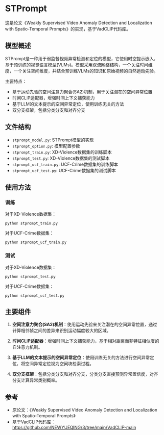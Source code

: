# STPrompt

这是论文《Weakly Supervised Video Anomaly Detection and Localization with Spatio-Temporal Prompts》的实现，基于VadCLIP代码库。

## 模型概述

STPrompt是一种用于弱监督视频异常检测和定位的模型，它使用时空提示嵌入，基于预训练的视觉语言模型(VLMs)。模型采用双流网络结构，一个关注时间维度，一个关注空间维度，并结合预训练VLMs的知识和原始视频的自然运动先验。

主要特点：
- 基于运动先验的空间注意力聚合(SA2)机制，用于关注潜在的空间异常位置
- 时间CLIP适配器，增强时间上下文捕获能力
- 基于LLM的文本提示的空间异常定位，使用训练无关的方法
- 双分支框架，包括分类分支和对齐分支

## 文件结构

- `stprompt_model.py`: STPrompt模型的实现
- `stprompt_option.py`: 模型配置参数
- `stprompt_train.py`: XD-Violence数据集的训练脚本
- `stprompt_test.py`: XD-Violence数据集的测试脚本
- `stprompt_ucf_train.py`: UCF-Crime数据集的训练脚本
- `stprompt_ucf_test.py`: UCF-Crime数据集的测试脚本

## 使用方法

### 训练

对于XD-Violence数据集：
```
python stprompt_train.py
```

对于UCF-Crime数据集：
```
python stprompt_ucf_train.py
```

### 测试

对于XD-Violence数据集：
```
python stprompt_test.py
```

对于UCF-Crime数据集：
```
python stprompt_ucf_test.py
```

## 主要组件

1. **空间注意力聚合(SA2)机制**：使用运动先验来关注潜在的空间异常位置，通过计算相邻帧之间的差异来识别运动幅度较大的区域。

2. **时间CLIP适配器**：增强时间上下文捕获能力，基于相对距离而非特征相似度的自注意力机制。

3. **基于LLM的文本提示的空间异常定位**：使用训练无关的方法进行空间异常定位，将空间异常定位视为空间块检索过程。

4. **双分支框架**：包括分类分支和对齐分支，分类分支直接预测异常置信度，对齐分支计算异常类别概率。

## 参考

- 原论文：《Weakly Supervised Video Anomaly Detection and Localization with Spatio-Temporal Prompts》
- 基于VadCLIP代码库：https://github.com/NEWYUEQING/3/tree/main/VadCLIP-main
